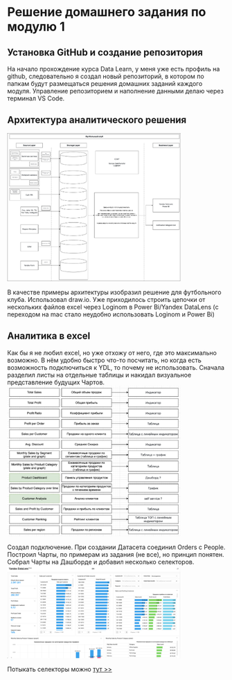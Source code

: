 # Решение домашнего задания по модулю 1

## Установка GitHub и создание репозитория

На начало прохождение курса Data Learn, у меня уже есть профиль на github, следовательно я создал новый репозиторий,
в котором по папкам будут размещаться решения домашних заданий каждого модуля.
Управление репозиторием и наполнение данными делаю через терминал VS Code.

## Архитектура аналитического решения

<img src="../DE-101 Module 1/Архитектура.drawio.png" width="400">

В качестве примеры архитектуры изобразил решение для футбольного клуба. Использовал draw.io.
Уже приходилось строить цепочки от нескольких файлов excel через Loginom в Power Bi/Yandex DataLens
(с переходом на mac стало неудобно использовать Loginom и Power Bi)

## Аналитика в excel

Как бы я не любил excel, но уже отхожу от него, где это максимально возможно. В нём удобно быстро что-то посчитать,
но когда есть возможность подключиться к YDL, то почему не использовать.
Сначала разделил листы на отдельные таблицы и накидал визуальное представление будущих Чартов.
<img src="../DE-101 Module 1/Поля для дашборда.png" width="400">

Создал подключение.
При создании Датасета соединил Orders с People.
Построил Чарты, по примерам из задания (не все), но принцип понятен.
Собрал Чарты на Дашборде и добавил несколько селекторов.
<img src="../DE-101 Module 1/Дашборд.png" width="400">

Потыкать селекторы можно [тут >>](https://datalens.yandex/e20h21tpjw680)
